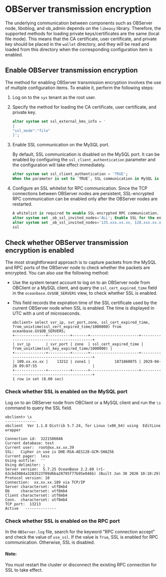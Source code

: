 # OBServer transmission encryption

The underlying communication between components such as OBServer node, liboblog, and ob_admin depends on the `libeasy` library. Therefore, the supported methods for loading private keys/certificates are the same (local file mode). This means that the CA certificate, user certificate, and private key should be placed in the `wallet` directory, and they will be read and loaded from this directory when the corresponding configuration item is enabled.

## Enable OBServer transmission encryption

The method for enabling OBServer transmission encryption involves the use of multiple configuration items. To enable it, perform the following steps:

1. Log on to the `sys` tenant as the root user.

2. Specify the method for loading the CA certificate, user certificate, and private key.

   ```sql
   alter system set ssl_external_kms_info = '
   {
   "ssl_mode":"file"
   }';
   ```

3. Enable SSL communication on the MySQL port.

   By default, SSL communication is disabled on the MySQL port. It can be enabled by configuring the `ssl_client_authentication` parameter and the configuration will take effect immediately.

   ```sql
   alter system set ssl_client_authentication = 'TRUE';
   When the parameter is set to `TRUE`, SSL communication in MySQL is immediately enabled.
   ```

4. Configure an SSL whitelist for RPC communication. Since the TCP connections between OBServer nodes are persistent, SSL-encrypted RPC communication can be enabled only after the OBServer nodes are restarted.

   ```sql
   A whitelist is required to enable SSL-encrypted RPC communication.
   alter system set _ob_ssl_invited_nodes='ALL'; Enable SSL for the entire cluster.
   alter system set _ob_ssl_invited_nodes='135.xxx.xx.xx, 128.xxx.xx.xx'; Enable SSL only for OBServer nodes with the specified IP addresses.
   ssl
   ```

## Check whether OBServer transmission encryption is enabled

The most straightforward approach is to capture packets from the MySQL and RPC ports of the OBServer node to check whether the packets are encrypted. You can also use the following method:

* Use the system tenant account to log on to an OBServer node from OBClient or a MySQL client, and query the `ssl_cert_expired_time` field in the `oceanbase.GV$OB_SERVERS` view, to check whether SSL is enabled.

* This field records the expiration time of the SSL certificate used by the current OBServer node when SSL is enabled. The time is displayed in UTC with a unit of microseconds.

   ```shell
   obclient> select svr_ip, svr_port,zone, ssl_cert_expired_time, from_unixtime(ssl_cert_expired_time/1000000) from oceanbase.GV$OB_SERVERS;
   +--------------+----------+-------+----------------------+---------------------------------------------+
   | svr_ip       | svr_port | zone  | ssl_cert_expired_time | from_unixtime(ssl_key_expired_time/1000000) |
   +--------------+----------+-------+----------------------+---------------------------------------------+
   | 100.xx.xx.xx |    13212 | zone1 |           1871860075 | 2029-04-26 09:07:55                         |
   +--------------+----------+-------+----------------------+---------------------------------------------+
   1 row in set (0.00 sec)
   ```

### Check whether SSL is enabled on the MySQL port

Log on to an OBServer node from OBClient or a MySQL client and run the `\s` command to query the SSL field.

```shell
obclient> \s
--------------
obclient  Ver 1.1.8 Distrib 5.7.24, for Linux (x86_64) using  EditLine wrapper

Connection id:  3221506046
Current database: test
Current user:  root@xx.xx.xx.39
SSL:   Cipher in use is DHE-RSA-AES128-GCM-SHA256
Current pager:  less
Using outfile:  ''
Using delimiter: ;
Server version:  5.7.25 OceanBase 2.2.60 (r1-63cbd3084a3283523f09d6ba20795f77b95e046b) (Built Jun 30 2020 10:10:29)
Protocol version: 10
Connection:  xx.xx.xx.189 via TCP/IP
Server characterset: utf8mb4
Db     characterset: utf8mb4
Client characterset: utf8mb4
Conn.  characterset: utf8mb4
TCP port:  13213
Active   --------------
```

### Check whether SSL is enabled on the RPC port

In the `OBServer.log` file, search for the keyword "RPC connection accept" and check the value of `use_ssl`. If the value is `True`, SSL is enabled for RPC communication. Otherwise, SSL is disabled.

  <main id="notice" type='explain'>
    <h4>Note:</h4>
    <p>You must restart the cluster or disconnect the existing RPC connection for SSL to take effect. </p>
  </main>
